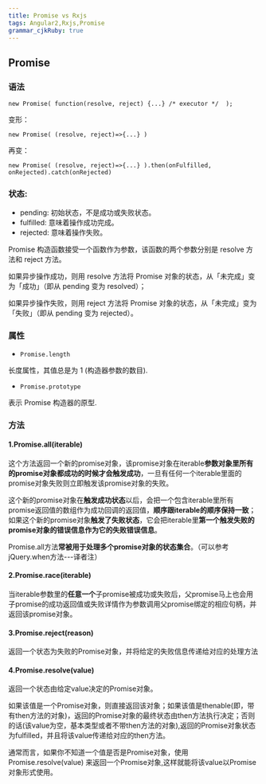 ```yaml
---
title: Promise vs Rxjs 
tags: Angular2,Rxjs,Promise
grammar_cjkRuby: true
---
```


## Promise
### 语法
```
new Promise( function(resolve, reject) {...} /* executor */  );
```
变形：
```
new Promise( (resolve, reject)=>{...} )
```
再变：
```
new Promise( (resolve, reject)=>{...} ).then(onFulfilled, onRejected).catch(onRejected)
```
### 状态:
- pending: 初始状态，不是成功或失败状态。
- fulfilled: 意味着操作成功完成。
- rejected: 意味着操作失败。

Promise 构造函数接受一个函数作为参数，该函数的两个参数分别是 resolve 方法和 reject 方法。

如果异步操作成功，则用 resolve 方法将 Promise 对象的状态，从「未完成」变为「成功」（即从 pending 变为 resolved）；

如果异步操作失败，则用 reject 方法将 Promise 对象的状态，从「未完成」变为「失败」（即从 pending 变为 rejected）。
### 属性
- ```Promise.length```

长度属性，其值总是为 1 (构造器参数的数目).
- ```Promise.prototype```

表示 Promise 构造器的原型.
### 方法
#### 1.Promise.all(iterable)

这个方法返回一个新的promise对象，该promise对象在iterable**参数对象里所有的promise对象都成功的时候才会触发成功**，一旦有任何一个iterable里面的promise对象失败则立即触发该promise对象的失败。

这个新的promise对象在**触发成功状态**以后，会把一个包含iterable里所有promise返回值的数组作为成功回调的返回值，**顺序跟iterable的顺序保持一致**；如果这个新的promise对象**触发了失败状态**，它会把iterable里**第一个触发失败的promise对象的错误信息作为它的失败错误信息**。

Promise.all方法**常被用于处理多个promise对象的状态集合**。（可以参考jQuery.when方法---译者注）

#### 2.Promise.race(iterable)

当iterable参数里的**任意一个**子promise被成功或失败后，父promise马上也会用子promise的成功返回值或失败详情作为参数调用父promise绑定的相应句柄，并返回该promise对象。

#### 3.Promise.reject(reason)

返回一个状态为失败的Promise对象，并将给定的失败信息传递给对应的处理方法

#### 4.Promise.resolve(value)

返回一个状态由给定value决定的Promise对象。

如果该值是一个Promise对象，则直接返回该对象；如果该值是thenable(即，带有then方法的对象)，返回的Promise对象的最终状态由then方法执行决定；否则的话(该value为空，基本类型或者不带then方法的对象),返回的Promise对象状态为fulfilled，并且将该value传递给对应的then方法。

通常而言，如果你不知道一个值是否是Promise对象，使用Promise.resolve(value) 来返回一个Promise对象,这样就能将该value以Promise对象形式使用。
